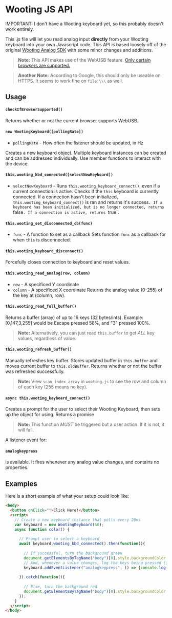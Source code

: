 # Wooting JS API
IMPORTANT: I don't have a Wooting keyboard yet, so this probably doesn't work entirely.

This .js file will let you read analog input **directly** from your Wooting keyboard into your own Javascript code. This API is based loosely off of the original [Wooting Analog SDK](https://github.com/WootingKb/wooting-analog-sdk) with some minor changes and additions.

> **Note:** This API makes use of the WebUSB feature. [Only certain browsers are supported.](https://caniuse.com/#feat=webusb)

> **Another Note:** According to Google, this should only be useable on HTTPS. It seems to work fine on `file:\\\` as well.

## Usage
#### `checkIfBrowserSupported()`
Returns whether or not the current browser supports WebUSB.


#### `new WootingKeyboard([pollingRate])`
- `pollingRate` - How often the listener should be updated, in Hz

Creates a new keyboard object. Multiple keyboard instances can be created and can be addressed individually. Use member functions to interact with the device.


#### `this.wooting_kbd_connected([selectNewKeyboard])`
- `selectNewKeyboard` - Runs `this.wooting_keyboard_connect()`, even if a current connection is active.
Checks if the `this` keyboard is currently connected. If a connection hasn't been initialized, `this.wooting_keyboard_connect()` is ran  and returns it's success`. If a keyboard has been initialized, but is no longer connected, returns `false`. If a connection is active, returns `true`.


#### `this.wooting_set_disconnected_cb(func)`
- `func` - A function to set as a callback
Sets function `func` as a callback for when `this` is disconnected.


#### `this.wooting_keyboard_disconnect()`
Forcefully closes connection to keyboard and reset values.


#### `this.wooting_read_analog(row, column)`
- `row` - A specificed Y coordinate
- `column` - A specificed X coordinate
Returns the analog value (0-255) of the key at (column, row).


#### `this.wooting_read_full_buffer()`
Returns a buffer (array) of up to 16 keys (32 bytes/ints). Example: [0,147,3,255] would be Escape pressed 58%, and "3" pressed 100%.

> **Note:** Alternatively, you can just read `this.buffer` to get *ALL* key values, regardless of value.


#### `this.wooting_refresh_buffer()`
Manually refreshes key buffer. Stores updated buffer in `this.buffer` and moves current buffer to `this.oldBuffer`. Returns whether or not the buffer was refreshed successfully.


> **Note:** View `scan_index_array` in `wooting.js` to see the row and column of each key (255 means no key).

#### `async this.wooting_keyboard_connect()`
Creates a prompt for the user to select their Wooting Keyboard, then sets up the object for using. Returns a promise

> **Note:** This function *MUST* be triggered but a user action. If it is not, it will fail.

A listener event for:
#### `analogkeypress`
is available. It fires whenever any analog value changes, and contains no properties.

## Examples
Here is a short example of what your setup could look like:
```HTML
<body>
  <button onClick="">Click Here!</button>
  <script>
    // Create a new keyboard instance that polls every 20ms
    var keyboard = new WootingKeyboard(50);
    async function color() {
    
      // Prompt user to select a keyboard
      await keyboard.wooting_kbd_connected().then(function(){
    
        // If successful, turn the background green
        document.getElementsByTagName("body")[0].style.backgroundColor = "green";
        // And, whenever a value changes, log the keys being pressed (in buffer form) into the console
        keyboard.addEventListener("analogkeypress", () => {console.log(keyboard.wooting_read_full_buffer())})
    
      }).catch(function(){
    
        // Else, turn the background red
        document.getElementsByTagName("body")[0].style.backgroundColor = "red";
      });
    }
  </script>
</body>
```
